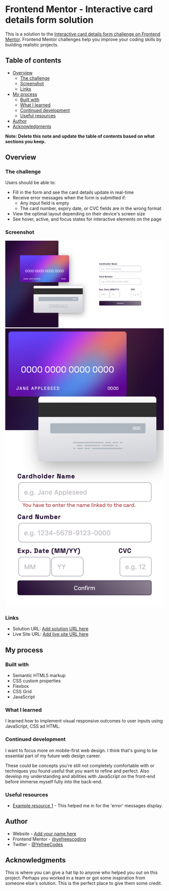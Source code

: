 # Frontend Mentor - Interactive card details form solution

This is a solution to the [Interactive card details form challenge on Frontend Mentor](https://www.frontendmentor.io/challenges/interactive-card-details-form-XpS8cKZDWw). Frontend Mentor challenges help you improve your coding skills by building realistic projects. 

## Table of contents

- [Overview](#overview)
  - [The challenge](#the-challenge)
  - [Screenshot](#screenshot)
  - [Links](#links)
- [My process](#my-process)
  - [Built with](#built-with)
  - [What I learned](#what-i-learned)
  - [Continued development](#continued-development)
  - [Useful resources](#useful-resources)
- [Author](#author)
- [Acknowledgments](#acknowledgments)

**Note: Delete this note and update the table of contents based on what sections you keep.**

## Overview

### The challenge

Users should be able to:

- Fill in the form and see the card details update in real-time
- Receive error messages when the form is submitted if:
  - Any input field is empty
  - The card number, expiry date, or CVC fields are in the wrong format
- View the optimal layout depending on their device's screen size
- See hover, active, and focus states for interactive elements on the page

### Screenshot

![](screenshots/full-screen.png)
![](screenshots/smartphone-screen.png)

### Links

- Solution URL: [Add solution URL here](https://github.com/yefreescoding/Interactive-card-details-form.git)
- Live Site URL: [Add live site URL here](https://yefreescoding.github.io/Interactive-card-details-form/)

## My process

### Built with

- Semantic HTML5 markup
- CSS custom properties
- Flexbox
- CSS Grid
- JavaScript


### What I learned
I learned how to implement visual responsive outcomes to user inputs using JavaScript, CSS ad HTML.

### Continued development

I want to focus more on mobile-first web design. I think that's going to be essential part of my future web design career.

These could be concepts you're still not completely comfortable with or techniques you found useful that you want to refine and perfect.
Also develop my understanding and abilities with JavaScript on the front-end before immerse myself fully into the back-end.


### Useful resources

- [Example resource 1](https://www.youtube.com/watch?v=nNIr0lF7KnU) - This helped me in for the 'error' messages display.

## Author

- Website - [Add your name here](https://github.com/yefreescoding)
- Frontend Mentor - [@yefreescoding](https://www.frontendmentor.io/profile/yefreescoding)
- Twitter - [@YefreeCodes](https://twitter.com/YefreeCodes)

## Acknowledgments

This is where you can give a hat tip to anyone who helped you out on this project. Perhaps you worked in a team or got some inspiration from someone else's solution. This is the perfect place to give them some credit.
